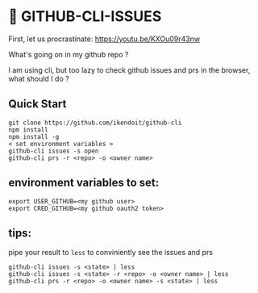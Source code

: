 # :rocket: GITHUB-CLI-ISSUES 

First, let us procrastinate: https://youtu.be/KXOu09r43nw

What's going on in my github repo ? 

I am using cli, but too lazy to check github issues and prs in the browser, what should I do ? 

## Quick Start

```
git clone https://github.com/ikendoit/github-cli
npm install 
npm install -g 
< set environment variables >
github-cli issues -s open 
github-cli prs -r <repo> -o <owner name>
```

## environment variables to set: 

```
export USER_GITHUB=<my github user>
export CRED_GITHUB=<my github oauth2 token>
```

## tips: 

pipe your result to `less` to conviniently see the issues and prs

```
github-cli issues -s <state> | less
github-cli issues -s <state> -r <repo> -o <owner name> | less
github-cli prs -r <repo> -o <owner name> -s <state> | less
```
